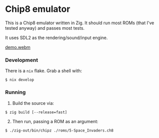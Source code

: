 # Chip8 emulator

This is a Chip8 emulator written in Zig. It should run most ROMs (that I've
tested anyway) and passes most tests.

It uses SDL2 as the rendering/sound/input engine.

[demo.webm](https://github.com/user-attachments/assets/5c61aacd-1fdc-44d6-b87d-50f191be7004)

### Development

There is a `nix` flake. Grab a shell with:
```
$ nix develop
```

### Running

1. Build the source via:
```
$ zig build [--release=fast]
```

2. Then run, passing a ROM as an argument:
```
$ ./zig-out/bin/chipz ./roms/5-Space_Invaders.ch8
```
